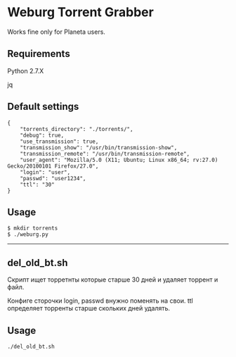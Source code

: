 # Weburg Torrent Grabber

Works fine only for Planeta users.

## Requirements

Python 2.7.X 

jq

## Default settings

```shell
{
    "torrents_directory": "./torrents/",
    "debug": true,
    "use_transmission": true,
    "transmission_show": "/usr/bin/transmission-show",
    "transmission_remote": "/usr/bin/transmission-remote",
    "user_agent": "Mozilla/5.0 (X11; Ubuntu; Linux x86_64; rv:27.0) Gecko/20100101 Firefox/27.0",
    "login": "user",
    "passwd": "user1234",
    "ttl": "30"
}
```

## Usage

```shell
$ mkdir torrents
$ ./weburg.py
```

-------------
del_old_bt.sh
-------------

Скрипт ищет торретнты которые старше 30 дней 
и удаляет торрент и файл.

Конфиге сторочки login, passwd внужно поменять на свои.
ttl определяет торренты старше скольких дней удалять.

Usage
-----
```shell
./del_old_bt.sh
```
